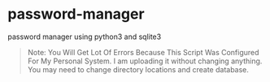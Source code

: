 # password-manager
password manager using python3 and sqlite3

> Note: You Will Get Lot Of Errors Because This Script Was Configured For My Personal System.
> I am uploading it without changing anything.
> You may need to change directory locations and create database.
